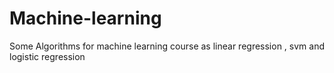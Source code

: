 # Machine-learning
Some Algorithms for machine learning course as linear regression , svm and logistic regression 
